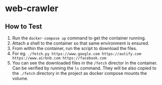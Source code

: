 # web-crawler

## How to Test
1. Run the `docker-compose up` command to get the container running.
2. Attach a shell to the container so that same environment is ensured.
3. From within the container, run the script to download the files.
4. For eg. `./fetch.py https://www.google.com https://autify.com https://www.airbnb.com https://facebook.com`
5. You can see the downloaded files in the `/fetch` director in the container. Can be verified by running the `ls` command. They will be also copied to the `./fetch` directory in the project as docker compose mounts the volume.

